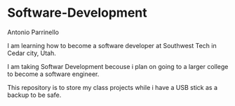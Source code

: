 # Software-Development
Antonio Parrinello 

I am learning how to become a software developer at Southwest Tech in Cedar city, Utah.

I am taking Softwar Development becouse i plan on going to a larger college to become a software engineer.

This repository is to store my class projects while i have a USB stick as a backup to be safe.
